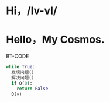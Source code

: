 # Hi，/__lv-vl__/
# Hello，My Cosmos.
BT-CODE
```python
while True:
  发现问题()
  解决问题()
  if O(0):
    return False
  O(∝)
```